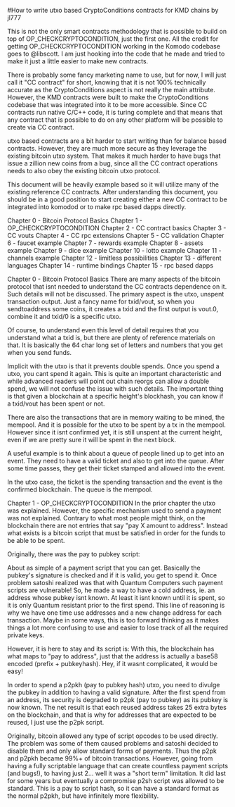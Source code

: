 
#How to write utxo based CryptoConditions contracts for KMD chains
by jl777

This is not the only smart contracts methodology that is possible to build on top of OP_CHECKCRYPTOCONDITION, just the first one. All the credit for getting OP_CHECKCRYPTOCONDITION working in the Komodo codebase goes to @libscott. I am just hooking into the code that he made and tried to make it just a little easier to make new contracts.

There is probably some fancy marketing name to use, but for now, I will just call it "CC contract" for short, knowing that it is not 100% technically accurate as the CryptoConditions aspect is not really the main attribute. However, the KMD contracts were built to make the CryptoConditions codebase that was integrated into it to be more accessible.
Since CC contracts run native C/C++ code, it is turing complete and that means that any contract that is possible to do on any other platform will be possible to create via CC contract.

utxo based contracts are a bit harder to start writing than for balance based contracts. However, they are much more secure as they leverage the existing bitcoin utxo system. That makes it much harder to have bugs that issue a zillion new coins from a bug, since all the CC contract operations needs to also obey the existing bitcoin utxo protocol.

This document will be heavily example based so it will utilize many of the existing reference CC contracts. After understanding this document, you should be in a good position to start creating either a new CC contract to be integrated into komodod or to make rpc based dapps directly.

Chapter 0 - Bitcoin Protocol Basics
Chapter 1 - OP_CHECKCRYPTOCONDITION
Chapter 2 - CC contract basics
Chapter 3 - CC vouts
Chapter 4 - CC rpc extensions
Chapter 5 - CC validation
Chapter 6 - faucet example
Chapter 7 - rewards example
Chapter 8 - assets example
Chapter 9 - dice example
Chapter 10 - lotto example
Chapter 11 - channels example
Chapter 12 - limitless possibilities
Chapter 13 - different languages
Chapter 14 - runtime bindings
Chapter 15 - rpc based dapps



Chapter 0 - Bitcoin Protocol Basics
There are many aspects of the bitcoin protocol that isnt needed to understand the CC contracts dependence on it. Such details will not be discussed. The primary aspect is the utxo, unspent transaction output. Just a fancy name for txid/vout, so when you sendtoaddress some coins, it creates a txid and the first output is vout.0, combine it and txid/0 is a specific utxo.

Of course, to understand even this level of detail requires that you understand what a txid is, but there are plenty of reference materials on that. It is basically the 64 char long set of letters and numbers that you get when you send funds.

Implicit with the utxo is that it prevents double spends. Once you spend a utxo, you cant spend it again. This is quite an important characteristic and while advanced readers will point out chain reorgs can allow a double spend, we will not confuse the issue with such details. The important thing is that given a blockchain at a specific height's blockhash, you can know if a txid/vout has been spent or not.

There are also the transactions that are in memory waiting to be mined, the mempool. And it is possible for the utxo to be spent by a tx in the mempool. However since it isnt confirmed yet, it is still unspent at the current height, even if we are pretty sure it will be spent in the next block.

A useful example is to think about a queue of people lined up to get into an event. They need to have a valid ticket and also to get into the queue. After some time passes, they get their ticket stamped and allowed into the event.

In the utxo case, the ticket is the spending transaction and the event is the confirmed blockchain. The queue is the mempool.





Chapter 1 - OP_CHECKCRYPTOCONDITION
In the prior chapter the utxo was explained. However, the specific mechanism used to send a payment was not explained. Contrary to what most people might think, on the blockchain there are not entries that say "pay X amount to address". Instead what exists is a bitcoin script that must be satisfied in order for the funds to be able to be spent.

Originally, there was the pay to pubkey script:
<pubkey> <checksig>

About as simple of a payment script that you can get. Basically the pubkey's signature is checked and if it is valid, you get to spend it. Once problem satoshi realized was that with Quantum Computers such payment scripts are vulnerable! So, he made a way to have a cold address, ie. an address whose pubkey isnt known. At least it isnt known until it is spent, so it is only Quantum resistant prior to the first spend. This line of reasoning is why we have one time use addresses and a new change address for each transaction. Maybe in some ways, this is too forward thinking as it makes things a lot more confusing to use and easier to lose track of all the required private keys.

However, it is here to stay and its script is:
<hash the pubkey> <pubkey> <verify hash matches> <checksig>
With this, the blockchain has what maps to "pay to address", just that the address is actually a base58 encoded (prefix + pubkeyhash). Hey, if it wasnt complicated, it would be easy!

In order to spend a p2pkh (pay to pubkey hash) utxo, you need to divulge the pubkey in addition to having a valid signature. After the first spend from an address, its security is degraded to p2pk (pay to pubkey) as its pubkey is now known. The net result is that each reused address takes 25 extra bytes on the blockchain, and that is why for addresses that are expected to be reused, I just use the p2pk script.

Originally, bitcoin allowed any type of script opcodes to be used directly. The problem was some of them caused problems and satoshi decided to disable them and only allow standard forms of payments. Thus the p2pk and p2pkh became 99%+ of bitcoin transactions. However, going from having a fully scriptable language that can create countless payment scripts (and bugs!), to having just 2... well it was a "short term" limitation. It did last for some years but eventually a compromise p2sh script was allowed to be standard. This is a pay to script hash, so it can have a standard format as the normal p2pkh, but have infinitely more flexibility.
<hash the script> <script> <verify hash matches>

Wait, something is wrong! If it was just that, then anybody that found out what the required script (called redeemscript) was, they could just spend it. I forgot to say that the redeemscript is then used to determine if the payment can be spent or not. So you can have a normal p2pk or p2pkh redeemscript inside a p2sh script.

OK, I know that just got really confusing. Let us have a more clear example:

redeemscript <- pay to pubkey 
p2sh becomes the hash of the redeem script + the compares

So to spend it, you need to divulge the redeemscript, which in turn requires you to divulge the pubkey. Put it all together and the p2sh mechanism verifies you not only had the correct redeemscript by comparing its hash, but that when the redeemscript is run, it is satisfied. In this case, that the pubkey's signature was valid.
If you are still following, there is some good news! OP_CHECKCRYPTOCONDITION scripts are actually simpler than p2sh scripts in some sense as there isnt this extra level of script inside a scripthash. @libscott implemented the addition of OP_CHECKCRYPTOCONDITION to the set of bitcoin opcodes and what it does is makes sure that a CryptoConditions script is properly signed.

Which gets us to the CryptoConditions specification, which is a monster of a IETF (Internet standards) draft and has hundred(s) of pages of specification. I am sure you are happy to know that you dont really need to know about it much at all! Just know that you can create all sorts of cryptoconditions and its binary encoding can be used in a bitcoin utxo. If the standard CC contracts dont have the power you need, it is always possible to expand on it. So far, most all the CC contracts only need the power of a 1of1 CC script, which is 1 signature combined with custom constraints. The realtime payment channels CC is the only one of the reference CC contracts so far that didnt fit into this model, it needed a 1of2 CC script.

The best part is that all these opcode level things are not needed at all. I just wanted to explain it for those that need to know all the details of everything.





Chapter 1 - OP_CHECKCRYPTOCONDITION
In the prior chapter the utxo was explained. However, the specific mechanism used to send a payment was not explained. Contrary to what most people might think, on the blockchain there are not entries that say "pay X amount to address". Instead what exists is a bitcoin script that must be satisfied in order for the funds to be able to be spent.

Originally, there was the pay to pubkey script:
<pubkey> <checksig>

About as simple of a payment script that you can get. Basically the pubkey's signature is checked and if it is valid, you get to spend it. Once problem satoshi realized was that with Quantum Computers such payment scripts are vulnerable! So, he made a way to have a cold address, ie. an address whose pubkey isnt known. At least it isnt known until it is spent, so it is only Quantum resistant prior to the first spend. This line of reasoning is why we have one time use addresses and a new change address for each transaction. Maybe in some ways, this is too forward thinking as it makes things a lot more confusing to use and easier to lose track of all the required private keys.

However, it is here to stay and its script is:
<hash the pubkey> <pubkey> <verify hash matches> <checksig>
With this, the blockchain has what maps to "pay to address", just that the address is actually a base58 encoded (prefix + pubkeyhash). Hey, if it wasnt complicated, it would be easy!

In order to spend a p2pkh (pay to pubkey hash) utxo, you need to divulge the pubkey in addition to having a valid signature. After the first spend from an address, its security is degraded to p2pk (pay to pubkey) as its pubkey is now known. The net result is that each reused address takes 25 extra bytes on the blockchain, and that is why for addresses that are expected to be reused, I just use the p2pk script.

Originally, bitcoin allowed any type of script opcodes to be used directly. The problem was some of them caused problems and satoshi decided to disable them and only allow standard forms of payments. Thus the p2pk and p2pkh became 99%+ of bitcoin transactions. However, going from having a fully scriptable language that can create countless payment scripts (and bugs!), to having just 2... well it was a "short term" limitation. It did last for some years but eventually a compromise p2sh script was allowed to be standard. This is a pay to script hash, so it can have a standard format as the normal p2pkh, but have infinitely more flexibility.
<hash the script> <script> <verify hash matches>

Wait, something is wrong! If it was just that, then anybody that found out what the required script (called redeemscript) was, they could just spend it. I forgot to say that the redeemscript is then used to determine if the payment can be spent or not. So you can have a normal p2pk or p2pkh redeemscript inside a p2sh script.

OK, I know that just got really confusing. Let us have a more clear example:

redeemscript <- pay to pubkey 
p2sh becomes the hash of the redeem script + the compares

So to spend it, you need to divulge the redeemscript, which in turn requires you to divulge the pubkey. Put it all together and the p2sh mechanism verifies you not only had the correct redeemscript by comparing its hash, but that when the redeemscript is run, it is satisfied. In this case, that the pubkey's signature was valid.
If you are still following, there is some good news! OP_CHECKCRYPTOCONDITION scripts are actually simpler than p2sh scripts in some sense as there isnt this extra level of script inside a scripthash. @libscott implemented the addition of OP_CHECKCRYPTOCONDITION to the set of bitcoin opcodes and what it does is makes sure that a CryptoConditions script is properly signed.

Which gets us to the CryptoConditions specification, which is a monster of a IETF (Internet standards) draft and has hundred(s) of pages of specification. I am sure you are happy to know that you dont really need to know about it much at all! Just know that you can create all sorts of cryptoconditions and its binary encoding can be used in a bitcoin utxo. If the standard CC contracts dont have the power you need, it is always possible to expand on it. So far, most all the CC contracts only need the power of a 1of1 CC script, which is 1 signature combined with custom constraints. The realtime payment channels CC is the only one of the reference CC contracts so far that didnt fit into this model, it needed a 1of2 CC script.

The best part is that all these opcode level things are not needed at all. I just wanted to explain it for those that need to know all the details of everything.






Chapter 2 - CC contract basics
Each CC contract has an eval code, this is just an arbitrary number that is associated with a specific CC contract. The details about a specific CC contract are all determined by the validation logic, that is ultimately what implements a CC contract.
However, unlike the normal bitcoin payments, where it is validated with only information in the transaction, a CC contract has the power to do pretty much anything. It has full access to the blockchain and even the mempool, though using mempool information is inherently more risky and needs to be done carefully or for exclusions, rather than inclusions.

However, this is the CC contract basics chapter, so let us ignore mempool issues and deal with just the basics. Fundamentally there is no structure for OP_CHECKCRYPTOCONDITION serialized scripts, but if you are like me, you want to avoid having to read and understand a 1000 page IETF standard. What we really want to do is have a logical way to make a new contract and have it be able to be coded and debugged in an efficient way.

That means to just follow a known working template and only changing the things where the existing templates are not sufficient, ie. the core differentiator of your CC contract.

In the ~/komodo/src/cc/eval.h file all the eval codes are defined, currently:

#define FOREACH_EVAL(EVAL)             \
        EVAL(EVAL_IMPORTPAYOUT, 0xe1)  \
        EVAL(EVAL_IMPORTCOIN,   0xe2)  \
        EVAL(EVAL_ASSETS,   0xe3)  \
        EVAL(EVAL_FAUCET, 0xe4) \
        EVAL(EVAL_REWARDS, 0xe5) \
        EVAL(EVAL_DICE, 0xe6) \
        EVAL(EVAL_FSM, 0xe7) \
        EVAL(EVAL_AUCTION, 0xe8) \
        EVAL(EVAL_LOTTO, 0xe9) \
        EVAL(EVAL_MOFN, 0xea) \
        EVAL(EVAL_CHANNELS, 0xeb) \
        EVAL(EVAL_ORACLES, 0xec) \
        EVAL(EVAL_PRICES, 0xed) \
        EVAL(EVAL_PEGS, 0xee) \
        EVAL(EVAL_TRIGGERS, 0xef) \
        EVAL(EVAL_PAYMENTS, 0xf0) \
        EVAL(EVAL_GATEWAYS, 0xf1)
Ultimately, we will probably end up with all 256 eval codes used, for now there is plenty of room. I imagined that similar to my coins repo, we can end up with a much larger than 256 number of CC contracts and you select the 256 that you want active for your blockchain. That does mean any specific chain will be limited to "only" having 256 contracts. Since there seems to be so few actually useful contracts so far, this limit seems to be sufficient. I am told that the evalcode can be of any length, but the current CC contracts assumes it is one byte. 

The simplest CC script would be one that requires a signature from a pubkey along with a CC validation. This is the equivalent of the pay to pubkey bitcoin script and is what most of the initial CC contracts use. Only the channels one needed more than this and it will be explained in its chapter.
We end up with CC scripts of the form (evalcode) + (pubkey) + (other stuff), dont worry about the other stuff, it is automatically handled with some handy internal functions. The important thing to note is that each CC contract of this form needs a single pubkey and eval code and from that we get the CC script. Using the standard bitcoin's "hash and make an address from it" method, this means that the same pubkey will generate a different address for each different CC contract!

This is an important point, so I will say it in a different way. In bitcoin there used to be uncompressed pubkeys which had both the right and left half combined, into a giant 64 byte pubkey. But since you can derive one from the other, compressed pubkeys became the standard, that is why you have bitcoin pubkeys of 33 bytes instead of 65 bytes. There is a 02, 03 or 04 prefix, to mean odd or even or big pubkey. This means there are two different pubkeys for each privkey, the compressed and uncompressed. And in fact you can have two different bitcoin protocol addresses that are spendable by the same privkey. If you use some paper wallet generators, you might have noticed this.

CC contracts are like that, where each pubkey gets a different address for each evalcode. It is the same pubkey, just different address due to the actual script having a different evalcode, it ends up with a different hash and thus a different address. Now funds send to a specific CC address is only accessible by that CC contract and must follow the rules of that contract.
I also added another very useful feature where the convention is for each CC contract to have a special address that is known to all, including its private key. Before you panic about publishing the private key, remember that to spend a CC output, you need to properly sign it AND satisfy all the rules. By everyone having the privkey for the CC contract, everybody can do the "properly sign" part, but they still need to follow the rest of the rules.

From a user's perspective, there is the global CC address for a CC contract and some contracts also use the user pubkey's CC address. Having a pair of new addresses for each contract can get a bit confusing at first, but eventually we will get easy to use GUI that will make it all easy to use.







Chapter 3 - CC vins and vouts
You might want to review the bitcoin basics and other materials to refresh about how bitcoin outputs become inputs. It is a bit complicated, but ultimately it is about one specific amount of coins that are spent, once spent it is combined with the other coins that are also spent in that transaction and then various outputs are created.

vin0 + vin1 + vin2 -> vout0 + vout1

That is a 3 input, 2 output transaction. The value from the three inputs are combined and then split into vout0 and vout1, each of the vouts gets a spend script that must be satisfied to be able to be spent. Which means for all three of out vins, all the requirements (as specified in the output that created them) are satisfied.

Yes, I know this is a bit too complicated without a nice chart, so we will hope that a nice chart is added here:

[nice chart goes here]

Out of all the aspects of the CC contracts, the flexibility that different vins and vouts created was the biggest surprise. When I started writing the first of these a month ago, I had no idea the power inherent in the smart utxo contracts. I was just happy to have a way to lock funds and release them upon some specific conditions.
After the assets/tokens CC contract, I realized that it was just a tip of the iceberg. I knew it was Turing complete, but after all these years of restricted bitcoin script, to have the full power of any arbitrary algorithm, it was eye opening. Years of writing blockchain code and having really bad consequences with every bug naturally makes you gun shy about doing aggressive things at the consensus level. And that is the way it should be, if not very careful, some really bad things can and do happen. The foundation of building on top of the existing (well tested and reliable) utxo system is what makes the CC contracts less likely for the monster bugs. That being said, lack of validation can easily allow an improperly coded CC contract to have its funds drained.

The CC contract breaks out of the standard limitations of a bitcoin transaction. Already, what I wrote explains the reason, but it was not obvious even to me at first, so likely you might have missed it too. If you are wondering what on earth I am talking about, THAT is what I am talking about!

To recap, we have now a new standard bitcoin output type called a CC output. Further, there can be up to 256 different types of CC outputs active on any given blockchain. We also know that to spend any output, you need to satisfy its spending script, which in our case is the signature and whatever constraints the CC validation imposes. We also have the convention of a globally shared keypair, which gives us a general CC address that can have funds sent to it, along with a user pubkey specific CC address.
Let us go back to the 3+2 transaction example:

vin0 + vin1 + vin2 -> vout0 + vout1

Given the prior paragraph, try to imagine the possibilities the simple 3+2 transaction can be. Each vin could be a normal vin, from the global contract address, the user's CC address and the vouts can also have this range. Theoretically, there can be 257 * 257 * 257 * 257 * 257 forms of a 3+2 transaction!

In reality, we really dont want that much degrees of freedom as it will ensure a large degree of bugs! So we need to reduce things to a more manageable level where there are at most 3 types for each, and preferably just 1 type. That will make the job of validating it much simpler and simple is better as long as we dont sacrifice the power. We dont.

Ultimately the CC contract is all about how it constrains its inputs, but before it can constrain them, they need to be created as outputs. More about this in the CC validation chapter.




